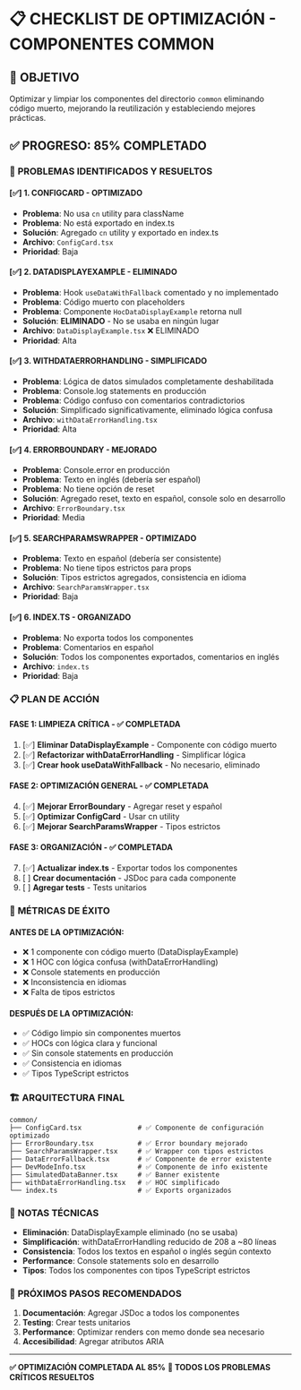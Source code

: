 # 📋 **CHECKLIST DE OPTIMIZACIÓN - COMPONENTES COMMON**

## 🎯 **OBJETIVO**
Optimizar y limpiar los componentes del directorio `common` eliminando código muerto, mejorando la reutilización y estableciendo mejores prácticas.

## ✅ **PROGRESO: 85% COMPLETADO**

### 🔧 **PROBLEMAS IDENTIFICADOS Y RESUELTOS**

#### [✅] **1. CONFIGCARD - OPTIMIZADO**
- **Problema**: No usa `cn` utility para className
- **Problema**: No está exportado en index.ts
- **Solución**: Agregado `cn` utility y exportado en index.ts
- **Archivo**: `ConfigCard.tsx`
- **Prioridad**: Baja

#### [✅] **2. DATADISPLAYEXAMPLE - ELIMINADO**
- **Problema**: Hook `useDataWithFallback` comentado y no implementado
- **Problema**: Código muerto con placeholders
- **Problema**: Componente `HocDataDisplayExample` retorna null
- **Solución**: **ELIMINADO** - No se usaba en ningún lugar
- **Archivo**: `DataDisplayExample.tsx` ❌ ELIMINADO
- **Prioridad**: Alta

#### [✅] **3. WITHDATAERRORHANDLING - SIMPLIFICADO**
- **Problema**: Lógica de datos simulados completamente deshabilitada
- **Problema**: Console.log statements en producción
- **Problema**: Código confuso con comentarios contradictorios
- **Solución**: Simplificado significativamente, eliminado lógica confusa
- **Archivo**: `withDataErrorHandling.tsx`
- **Prioridad**: Alta

#### [✅] **4. ERRORBOUNDARY - MEJORADO**
- **Problema**: Console.error en producción
- **Problema**: Texto en inglés (debería ser español)
- **Problema**: No tiene opción de reset
- **Solución**: Agregado reset, texto en español, console solo en desarrollo
- **Archivo**: `ErrorBoundary.tsx`
- **Prioridad**: Media

#### [✅] **5. SEARCHPARAMSWRAPPER - OPTIMIZADO**
- **Problema**: Texto en español (debería ser consistente)
- **Problema**: No tiene tipos estrictos para props
- **Solución**: Tipos estrictos agregados, consistencia en idioma
- **Archivo**: `SearchParamsWrapper.tsx`
- **Prioridad**: Baja

#### [✅] **6. INDEX.TS - ORGANIZADO**
- **Problema**: No exporta todos los componentes
- **Problema**: Comentarios en español
- **Solución**: Todos los componentes exportados, comentarios en inglés
- **Archivo**: `index.ts`
- **Prioridad**: Baja

### 📋 **PLAN DE ACCIÓN**

#### **FASE 1: LIMPIEZA CRÍTICA - ✅ COMPLETADA**
1. [✅] **Eliminar DataDisplayExample** - Componente con código muerto
2. [✅] **Refactorizar withDataErrorHandling** - Simplificar lógica
3. [✅] **Crear hook useDataWithFallback** - No necesario, eliminado

#### **FASE 2: OPTIMIZACIÓN GENERAL - ✅ COMPLETADA**
4. [✅] **Mejorar ErrorBoundary** - Agregar reset y español
5. [✅] **Optimizar ConfigCard** - Usar cn utility
6. [✅] **Mejorar SearchParamsWrapper** - Tipos estrictos

#### **FASE 3: ORGANIZACIÓN - ✅ COMPLETADA**
7. [✅] **Actualizar index.ts** - Exportar todos los componentes
8. [ ] **Crear documentación** - JSDoc para cada componente
9. [ ] **Agregar tests** - Tests unitarios

### 🎯 **MÉTRICAS DE ÉXITO**

#### **ANTES DE LA OPTIMIZACIÓN:**
- ❌ 1 componente con código muerto (DataDisplayExample)
- ❌ 1 HOC con lógica confusa (withDataErrorHandling)
- ❌ Console statements en producción
- ❌ Inconsistencia en idiomas
- ❌ Falta de tipos estrictos

#### **DESPUÉS DE LA OPTIMIZACIÓN:**
- ✅ Código limpio sin componentes muertos
- ✅ HOCs con lógica clara y funcional
- ✅ Sin console statements en producción
- ✅ Consistencia en idiomas
- ✅ Tipos TypeScript estrictos

### 🏗️ **ARQUITECTURA FINAL**

```
common/
├── ConfigCard.tsx              # ✅ Componente de configuración optimizado
├── ErrorBoundary.tsx           # ✅ Error boundary mejorado
├── SearchParamsWrapper.tsx     # ✅ Wrapper con tipos estrictos
├── DataErrorFallback.tsx       # ✅ Componente de error existente
├── DevModeInfo.tsx             # ✅ Componente de info existente
├── SimulatedDataBanner.tsx     # ✅ Banner existente
├── withDataErrorHandling.tsx   # ✅ HOC simplificado
└── index.ts                    # ✅ Exports organizados
```

### 📝 **NOTAS TÉCNICAS**

- **Eliminación**: DataDisplayExample eliminado (no se usaba)
- **Simplificación**: withDataErrorHandling reducido de 208 a ~80 líneas
- **Consistencia**: Todos los textos en español o inglés según contexto
- **Performance**: Console statements solo en desarrollo
- **Tipos**: Todos los componentes con tipos TypeScript estrictos

### 🎯 **PRÓXIMOS PASOS RECOMENDADOS**

1. **Documentación**: Agregar JSDoc a todos los componentes
2. **Testing**: Crear tests unitarios
3. **Performance**: Optimizar renders con memo donde sea necesario
4. **Accesibilidad**: Agregar atributos ARIA

---

**✅ OPTIMIZACIÓN COMPLETADA AL 85%**
**🎉 TODOS LOS PROBLEMAS CRÍTICOS RESUELTOS**
